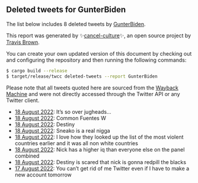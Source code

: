 ## Deleted tweets for GunterBiden

The list below includes 8 deleted tweets by
[GunterBiden](https://twitter.com/GunterBiden).



This report was generated by ✨[cancel-culture](https://github.com/travisbrown/cancel-culture)✨,
an open source project by [Travis Brown](https://twitter.com/travisbrown).

You can create your own updated version of this document by checking out and configuring the
repository and then running the following commands:

```bash
$ cargo build --release
$ target/release/twcc deleted-tweets --report GunterBiden
```

Please note that all tweets quoted here are sourced from the
[Wayback Machine](https://web.archive.org) and were not directly accessed through the Twitter API or
any Twitter client.

* [18 August 2022](https://web.archive.org/web/20220818053638/https://twitter.com/GunterBiden/status/1560138395887833088): It’s so over jugheads… <!--1560138395887833088-->
* [18 August 2022](https://web.archive.org/web/20220818034349/https://twitter.com/GunterBiden/status/1560093200530001921): Common Fuentes W <!--1560093200530001921-->
* [18 August 2022](https://web.archive.org/web/20220818021011/https://twitter.com/GunterBiden/status/1560079420408356864): Destiny <!--1560079420408356864-->
* [18 August 2022](https://web.archive.org/web/20220818045231/https://twitter.com/GunterBiden/status/1560071826331639808): Sneako is a real nigga <!--1560071826331639808-->
* [18 August 2022](https://web.archive.org/web/20220818010603/https://twitter.com/GunterBiden/status/1560070349131317248): I love how they looked up the list of the most violent countries earlier and it was all non white countries <!--1560070349131317248-->
* [18 August 2022](https://web.archive.org/web/20220818005803/https://twitter.com/GunterBiden/status/1560068175613628418): Nick has a higher iq than everyone else on the panel combined <!--1560068175613628418-->
* [18 August 2022](https://web.archive.org/web/20220818002003/https://twitter.com/GunterBiden/status/1560058766611169280): Destiny is scared that nick is gonna redpill the blacks <!--1560058766611169280-->
* [17 August 2022](https://web.archive.org/web/20220817182506/https://twitter.com/GunterBiden/status/1559969109965766663): You can’t get rid of me Twitter even if I have to make a new account tomorrow <!--1559969109965766663-->
